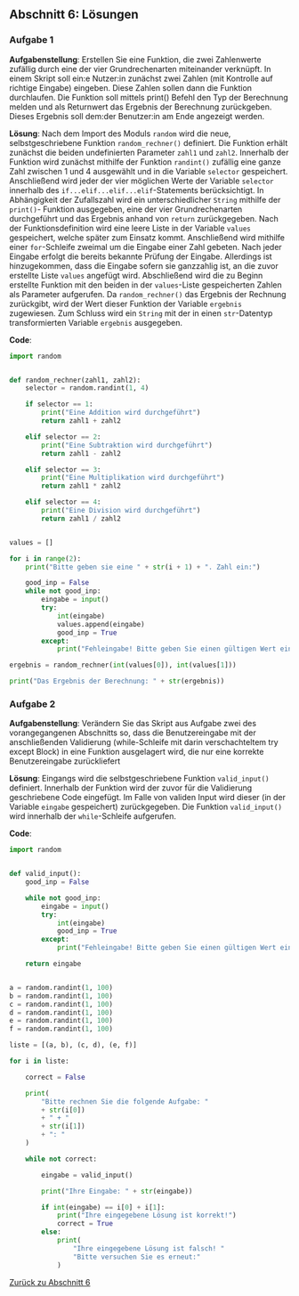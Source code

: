 ## Abschnitt 6: Lösungen
### Aufgabe 1

**Aufgabenstellung**: Erstellen Sie eine Funktion, die zwei Zahlenwerte zufällig durch eine 
der vier Grundrechenarten miteinander verknüpft. In einem Skript soll 
ein:e Nutzer:in zunächst zwei Zahlen (mit Kontrolle auf richtige Eingabe) eingeben. 
Diese Zahlen sollen dann die Funktion durchlaufen. Die Funktion soll mittels print() Befehl den 
Typ der Berechnung melden und als Returnwert das Ergebnis der Berechnung 
zurückgeben. Dieses Ergebnis soll dem:der Benutzer:in am Ende angezeigt werden.

**Lösung**: Nach dem Import des Moduls `random` wird die neue, selbstgeschriebene 
Funktion `random_rechner()` definiert. Die Funktion erhält zunächst die beiden undefinierten 
Parameter `zahl1` und `zahl2`. Innerhalb der Funktion wird zunächst mithilfe der Funktion 
`randint()` zufällig eine ganze Zahl zwischen 1 und 4 ausgewählt und in die Variable `selector` 
gespeichert. Anschließend wird jeder der vier möglichen Werte der Variable `selector` innerhalb 
des `if...elif...elif...elif`-Statements berücksichtigt. In Abhängigkeit der Zufallszahl wird ein 
unterschiedlicher `String` mithilfe der `print()`- Funktion ausgegeben, eine der vier 
Grundrechenarten durchgeführt und das Ergebnis anhand von `return` zurückgegeben.
Nach der Funktionsdefinition wird eine leere Liste in der Variable `values` gespeichert, welche 
später zum Einsatz kommt. Anschließend wird mithilfe einer `for`-Schleife zweimal um die Eingabe 
einer Zahl gebeten. Nach jeder Eingabe erfolgt die bereits bekannte Prüfung der Eingabe. 
Allerdings ist hinzugekommen, dass die Eingabe sofern sie ganzzahlig ist, an die zuvor erstellte 
Liste `values` angefügt wird. Abschließend wird die zu Beginn erstellte Funktion mit den beiden in 
der `values`-Liste gespeicherten Zahlen als Parameter aufgerufen. Da `random_rechner()` das 
Ergebnis der Rechnung zurückgibt, wird der Wert dieser Funktion der Variable `ergebnis` zugewiesen. 
Zum Schluss wird ein `String` mit der in einen `str`-Datentyp transformierten Variable `ergebnis` 
ausgegeben.

**Code**:
```python
import random


def random_rechner(zahl1, zahl2):
    selector = random.randint(1, 4)

    if selector == 1:
        print("Eine Addition wird durchgeführt")
        return zahl1 + zahl2

    elif selector == 2:
        print("Eine Subtraktion wird durchgeführt")
        return zahl1 - zahl2

    elif selector == 3:
        print("Eine Multiplikation wird durchgeführt")
        return zahl1 * zahl2

    elif selector == 4:
        print("Eine Division wird durchgeführt")
        return zahl1 / zahl2


values = []

for i in range(2):
    print("Bitte geben sie eine " + str(i + 1) + ". Zahl ein:")

    good_inp = False
    while not good_inp:
        eingabe = input()
        try:
            int(eingabe)
            values.append(eingabe)
            good_inp = True
        except:
            print("Fehleingabe! Bitte geben Sie einen gültigen Wert ein:")

ergebnis = random_rechner(int(values[0]), int(values[1]))

print("Das Ergebnis der Berechnung: " + str(ergebnis))
```

### Aufgabe 2

**Aufgabenstellung**: Verändern Sie das Skript aus Aufgabe zwei des vorangegangenen 
Abschnitts so, dass die Benutzereingabe mit der anschließenden 
Validierung (while-Schleife mit darin verschachteltem try except Block) 
in eine Funktion ausgelagert wird, die nur eine korrekte Benutzereingabe
zurückliefert

**Lösung**: Eingangs wird die selbstgeschriebene Funktion `valid_input()` definiert. Innerhalb der 
Funktion wird der zuvor für die Validierung geschriebene Code eingefügt. Im Falle von validen 
Input wird dieser (in der Variable `eingabe` gespeichert) zurückgegeben. Die Funktion 
`valid_input()` wird innerhalb der `while`-Schleife aufgerufen.

**Code**:
```python
import random


def valid_input():
    good_inp = False

    while not good_inp:
        eingabe = input()
        try:
            int(eingabe)
            good_inp = True
        except:
            print("Fehleingabe! Bitte geben Sie einen gültigen Wert ein:")

    return eingabe


a = random.randint(1, 100)
b = random.randint(1, 100)
c = random.randint(1, 100)
d = random.randint(1, 100)
e = random.randint(1, 100)
f = random.randint(1, 100)

liste = [(a, b), (c, d), (e, f)]

for i in liste:

    correct = False

    print(
        "Bitte rechnen Sie die folgende Aufgabe: "
        + str(i[0])
        + " + "
        + str(i[1])
        + ": "
    )

    while not correct:

        eingabe = valid_input()

        print("Ihre Eingabe: " + str(eingabe))

        if int(eingabe) == i[0] + i[1]:
            print("Ihre eingegebene Lösung ist korrekt!")
            correct = True
        else:
            print(
                "Ihre eingegebene Lösung ist falsch! "
                "Bitte versuchen Sie es erneut:"
            )
```

[Zurück zu Abschnitt 6](part6.md)
